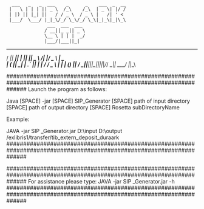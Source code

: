       ___   _   _  ___    _      _    ___  _  __   
     |   \ | | | || _ \  /_\    /_\  | _ \| |/ /   
     | |) || |_| ||   / / _ \  / _ \ |   /| ' <    
     |___/  \___/ |_|_\/_/ \_\/_/ \_\|_|_\|_|\_\   
                   ___  ___  ___                   
                  / __||_ _|| _ \                  
                  \__ \ | | |  _/                  
                  |___/|___||_|                    
   ___  ___  _  _  ___  ___    _  _____  ___   ___ 
  / __|| __|| \| || __|| _ \  /_\|_   _|/ _ \ | _ \
 | (_ || _| | .` || _| |   / / _ \ | | | (_) ||   /
  \___||___||_|\_||___||_|_\/_/ \_\|_|  \___/ |_|_\


######################################################################################################################
Launch the program as follows:

Java [SPACE] -jar [SPACE] SIP_Generator [SPACE] path of input directory [SPACE] path of output directory [SPACE] Rosetta subDirectoryName

Example:

JAVA -jar SIP _Generator.jar D:\input D:\output /exlibris1/transfer/tib_extern_deposit_duraark
######################################################################################################################

######################################################################################################################
For assistance please type:
JAVA -jar SIP _Generator.jar -h
######################################################################################################################
